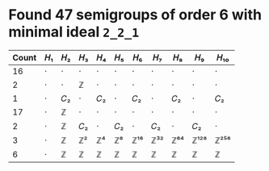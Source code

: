 # Found 47 semigroups of order 6 with minimal ideal `2_2_1`


Count | 𝐻₁ | 𝐻₂ | 𝐻₃ | 𝐻₄ | 𝐻₅ | 𝐻₆ | 𝐻₇ | 𝐻₈ | 𝐻₉ | 𝐻₁₀
-- | -- | -- | -- | -- | -- | -- | -- | -- | -- | --
16 | · | · | · | · | · | · | · | · | · | ·
2 | · | · | ℤ | · | · | · | · | · | · | ·
1 | · | 𝐶₂ | · | 𝐶₂ | · | 𝐶₂ | · | 𝐶₂ | · | 𝐶₂
17 | · | ℤ | · | · | · | · | · | · | · | ·
2 | · | ℤ | 𝐶₂ | · | 𝐶₂ | · | 𝐶₂ | · | 𝐶₂ | ·
3 | · | ℤ | ℤ² | ℤ⁴ | ℤ⁸ | ℤ¹⁶ | ℤ³² | ℤ⁶⁴ | ℤ¹²⁸ | ℤ²⁵⁶
6 | · | ℤ | ℤ | ℤ | ℤ | ℤ | ℤ | ℤ | ℤ | ℤ
